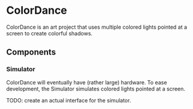# ColorDance

ColorDance is an art project that uses multiple colored lights pointed at a screen to create colorful shadows.

## Components

### Simulator

ColorDance will eventually have (rather large) hardware. To ease development, the Simulator simulates colored lights pointed at a screen.

TODO: create an actual interface for the simulator.
